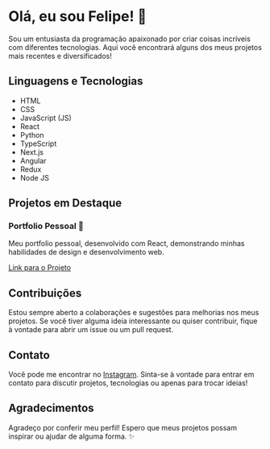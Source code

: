 # Olá, eu sou Felipe! 👋

Sou um entusiasta da programação apaixonado por criar coisas incríveis com diferentes tecnologias. Aqui você encontrará alguns dos meus projetos mais recentes e diversificados!

## Linguagens e Tecnologias

- HTML
- CSS
- JavaScript (JS)
- React
- Python
- TypeScript
- Next.js
- Angular
- Redux
- Node JS

## Projetos em Destaque

### Portfolio Pessoal 💼

Meu portfolio pessoal, desenvolvido com React, demonstrando minhas habilidades de design e desenvolvimento web.

[Link para o Projeto](#)

## Contribuições

Estou sempre aberto a colaborações e sugestões para melhorias nos meus projetos. Se você tiver alguma ideia interessante ou quiser contribuir, fique à vontade para abrir um issue ou um pull request.

## Contato

Você pode me encontrar no [Instagram](https://www.instagram.com/felipejohnsonn/).  Sinta-se à vontade para entrar em contato para discutir projetos, tecnologias ou apenas para trocar ideias!

## Agradecimentos

Agradeço por conferir meu perfil! Espero que meus projetos possam inspirar ou ajudar de alguma forma. ✨
